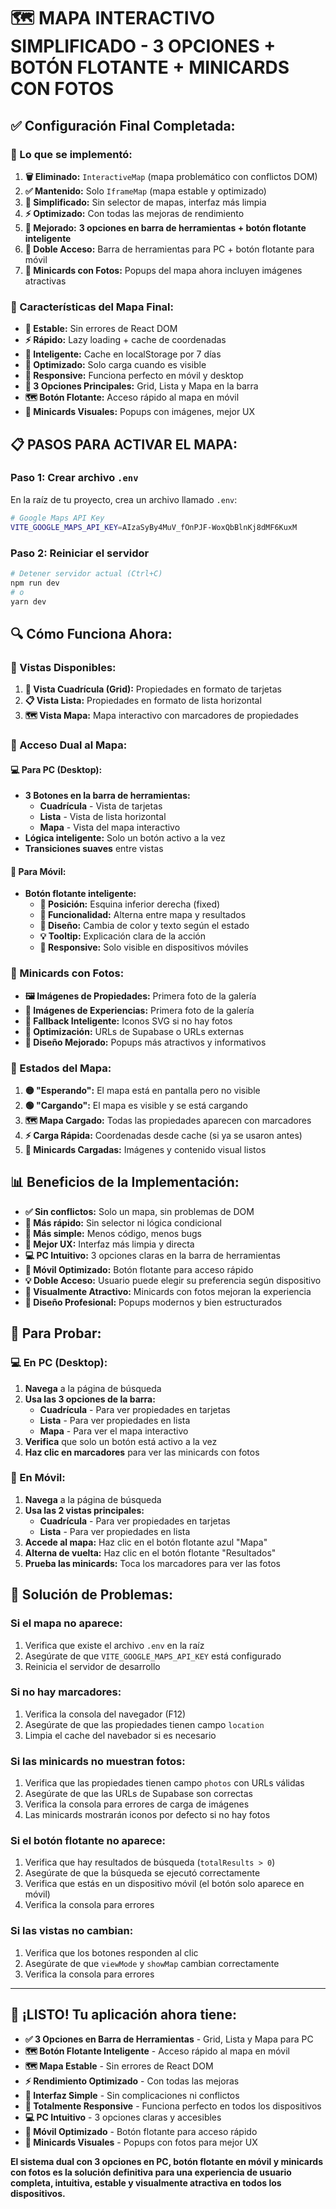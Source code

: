 # 🗺️ **MAPA INTERACTIVO SIMPLIFICADO - 3 OPCIONES + BOTÓN FLOTANTE + MINICARDS CON FOTOS**

## ✅ **Configuración Final Completada:**

### **🎯 Lo que se implementó:**
1. **🗑️ Eliminado:** `InteractiveMap` (mapa problemático con conflictos DOM)
2. **✅ Mantenido:** Solo `IframeMap` (mapa estable y optimizado)
3. **🔧 Simplificado:** Sin selector de mapas, interfaz más limpia
4. **⚡ Optimizado:** Con todas las mejoras de rendimiento
5. **🎨 Mejorado:** **3 opciones en barra de herramientas + botón flotante inteligente**
6. **🚀 Doble Acceso:** Barra de herramientas para PC + botón flotante para móvil
7. **📸 Minicards con Fotos:** Popups del mapa ahora incluyen imágenes atractivas

### **🚀 Características del Mapa Final:**
- **🔄 Estable:** Sin errores de React DOM
- **⚡ Rápido:** Lazy loading + cache de coordenadas
- **💾 Inteligente:** Cache en localStorage por 7 días
- **🎯 Optimizado:** Solo carga cuando es visible
- **📱 Responsive:** Funciona perfecto en móvil y desktop
- **🎨 3 Opciones Principales:** Grid, Lista y Mapa en la barra
- **🗺️ Botón Flotante:** Acceso rápido al mapa en móvil
- **📸 Minicards Visuales:** Popups con imágenes, mejor UX

## 📋 **PASOS PARA ACTIVAR EL MAPA:**

### **Paso 1: Crear archivo `.env`**
En la raíz de tu proyecto, crea un archivo llamado `.env`:

```bash
# Google Maps API Key
VITE_GOOGLE_MAPS_API_KEY=AIzaSyBy4MuV_fOnPJF-WoxQbBlnKj8dMF6KuxM
```

### **Paso 2: Reiniciar el servidor**
```bash
# Detener servidor actual (Ctrl+C)
npm run dev
# o
yarn dev
```

## 🔍 **Cómo Funciona Ahora:**

### **🎨 Vistas Disponibles:**
1. **📱 Vista Cuadrícula (Grid):** Propiedades en formato de tarjetas
2. **📋 Vista Lista:** Propiedades en formato de lista horizontal
3. **🗺️ Vista Mapa:** Mapa interactivo con marcadores de propiedades

### **🚀 Acceso Dual al Mapa:**

#### **💻 Para PC (Desktop):**
- **3 Botones en la barra de herramientas:**
  - **Cuadrícula** - Vista de tarjetas
  - **Lista** - Vista de lista horizontal
  - **Mapa** - Vista del mapa interactivo
- **Lógica inteligente:** Solo un botón activo a la vez
- **Transiciones suaves** entre vistas

#### **📱 Para Móvil:**
- **Botón flotante inteligente:**
  - **📍 Posición:** Esquina inferior derecha (fixed)
  - **🎯 Funcionalidad:** Alterna entre mapa y resultados
  - **🎨 Diseño:** Cambia de color y texto según el estado
  - **💡 Tooltip:** Explicación clara de la acción
  - **📱 Responsive:** Solo visible en dispositivos móviles

### **📸 Minicards con Fotos:**
- **🖼️ Imágenes de Propiedades:** Primera foto de la galería
- **🎨 Imágenes de Experiencias:** Primera foto de la galería
- **🔄 Fallback Inteligente:** Iconos SVG si no hay fotos
- **💾 Optimización:** URLs de Supabase o URLs externas
- **🎯 Diseño Mejorado:** Popups más atractivos y informativos

### **🔄 Estados del Mapa:**
1. **🟡 "Esperando":** El mapa está en pantalla pero no visible
2. **🟢 "Cargando":** El mapa es visible y se está cargando
3. **🗺️ Mapa Cargado:** Todas las propiedades aparecen con marcadores
4. **⚡ Carga Rápida:** Coordenadas desde cache (si ya se usaron antes)
5. **📸 Minicards Cargadas:** Imágenes y contenido visual listos

## 📊 **Beneficios de la Implementación:**

- **✅ Sin conflictos:** Solo un mapa, sin problemas de DOM
- **🚀 Más rápido:** Sin selector ni lógica condicional
- **🔧 Más simple:** Menos código, menos bugs
- **📱 Mejor UX:** Interfaz más limpia y directa
- **💻 PC Intuitivo:** 3 opciones claras en la barra de herramientas
- **📱 Móvil Optimizado:** Botón flotante para acceso rápido
- **💡 Doble Acceso:** Usuario puede elegir su preferencia según dispositivo
- **📸 Visualmente Atractivo:** Minicards con fotos mejoran la experiencia
- **🎨 Diseño Profesional:** Popups modernos y bien estructurados

## 🧪 **Para Probar:**

### **💻 En PC (Desktop):**
1. **Navega** a la página de búsqueda
2. **Usa las 3 opciones de la barra:**
   - **Cuadrícula** - Para ver propiedades en tarjetas
   - **Lista** - Para ver propiedades en lista
   - **Mapa** - Para ver el mapa interactivo
3. **Verifica** que solo un botón está activo a la vez
4. **Haz clic en marcadores** para ver las minicards con fotos

### **📱 En Móvil:**
1. **Navega** a la página de búsqueda
2. **Usa las 2 vistas principales:**
   - **Cuadrícula** - Para ver propiedades en tarjetas
   - **Lista** - Para ver propiedades en lista
3. **Accede al mapa:** Haz clic en el botón flotante azul "Mapa"
4. **Alterna de vuelta:** Haz clic en el botón flotante "Resultados"
5. **Prueba las minicards:** Toca los marcadores para ver las fotos

## 🚨 **Solución de Problemas:**

### **Si el mapa no aparece:**
1. Verifica que existe el archivo `.env` en la raíz
2. Asegúrate de que `VITE_GOOGLE_MAPS_API_KEY` está configurado
3. Reinicia el servidor de desarrollo

### **Si no hay marcadores:**
1. Verifica la consola del navegador (F12)
2. Asegúrate de que las propiedades tienen campo `location`
3. Limpia el cache del navebador si es necesario

### **Si las minicards no muestran fotos:**
1. Verifica que las propiedades tienen campo `photos` con URLs válidas
2. Asegúrate de que las URLs de Supabase son correctas
3. Verifica la consola para errores de carga de imágenes
4. Las minicards mostrarán iconos por defecto si no hay fotos

### **Si el botón flotante no aparece:**
1. Verifica que hay resultados de búsqueda (`totalResults > 0`)
2. Asegúrate de que la búsqueda se ejecutó correctamente
3. Verifica que estás en un dispositivo móvil (el botón solo aparece en móvil)
4. Verifica la consola para errores

### **Si las vistas no cambian:**
1. Verifica que los botones responden al clic
2. Asegúrate de que `viewMode` y `showMap` cambian correctamente
3. Verifica la consola para errores

---

## 🎉 **¡LISTO! Tu aplicación ahora tiene:**
- **✅ 3 Opciones en Barra de Herramientas** - Grid, Lista y Mapa para PC
- **🗺️ Botón Flotante Inteligente** - Acceso rápido al mapa en móvil
- **🗺️ Mapa Estable** - Sin errores de React DOM
- **⚡ Rendimiento Optimizado** - Con todas las mejoras
- **🔧 Interfaz Simple** - Sin complicaciones ni conflictos
- **📱 Totalmente Responsive** - Funciona perfecto en todos los dispositivos
- **💻 PC Intuitivo** - 3 opciones claras y accesibles
- **📱 Móvil Optimizado** - Botón flotante para acceso rápido
- **📸 Minicards Visuales** - Popups con fotos para mejor UX

**El sistema dual con 3 opciones en PC, botón flotante en móvil y minicards con fotos es la solución definitiva para una experiencia de usuario completa, intuitiva, estable y visualmente atractiva en todos los dispositivos.**
